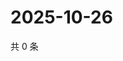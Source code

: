 # 2025-10-26

共 0 条

<!-- BEGIN ZHIHUQUESTIONS -->
<!-- 最后更新时间 Sun Oct 26 2025 03:08:27 GMT+0800 (China Standard Time) -->

<!-- END ZHIHUQUESTIONS -->
